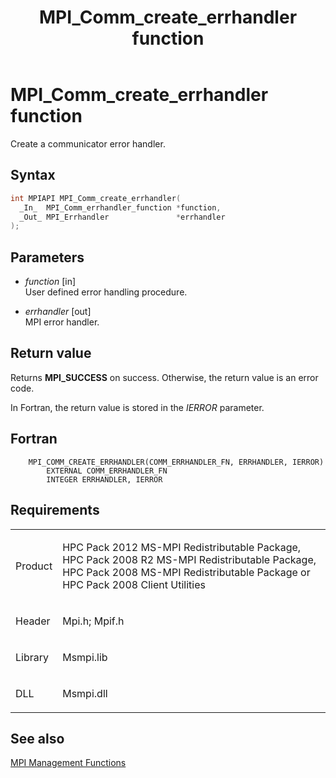 ﻿---
title: MPI_Comm_create_errhandler function
TOCTitle: MPI_Comm_create_errhandler function
ms:assetid: 43a8f33f-1b5c-451f-8d6d-1852b73703d1
ms:mtpsurl: https://msdn.microsoft.com/en-us/library/Dn473262(v=VS.85)
ms:contentKeyID: 59360808
ms.date: 03/28/2018
mtps_version: v=VS.85
f1_keywords:
- MPI_COMM_CREATE_ERRHANDLER
- mpif/MPI_Comm_create_errhandler
- mpi/MPI_COMM_CREATE_ERRHANDLER
dev_langs:
- C++
- C
---

# MPI\_Comm\_create\_errhandler function

Create a communicator error handler.

## Syntax

``` c++
int MPIAPI MPI_Comm_create_errhandler(
  _In_  MPI_Comm_errhandler_function *function,
  _Out_ MPI_Errhandler               *errhandler
);
```

## Parameters

  - *function* \[in\]  
    User defined error handling procedure.

  - *errhandler* \[out\]  
    MPI error handler.

## Return value

Returns **MPI\_SUCCESS** on success. Otherwise, the return value is an error code.

In Fortran, the return value is stored in the *IERROR* parameter.

## Fortran

``` FORTRAN
    MPI_COMM_CREATE_ERRHANDLER(COMM_ERRHANDLER_FN, ERRHANDLER, IERROR)
        EXTERNAL COMM_ERRHANDLER_FN
        INTEGER ERRHANDLER, IERROR
```

## Requirements

<table>
<colgroup>
<col  />
<col  />
</colgroup>
<tbody>
<tr class="odd">
<td><p>Product</p></td>
<td><p>HPC Pack 2012 MS-MPI Redistributable Package, HPC Pack 2008 R2 MS-MPI Redistributable Package, HPC Pack 2008 MS-MPI Redistributable Package or HPC Pack 2008 Client Utilities</p></td>
</tr>
<tr class="even">
<td><p>Header</p></td>
<td>Mpi.h;
Mpif.h</td>
</tr>
<tr class="odd">
<td><p>Library</p></td>
<td>Msmpi.lib</td>
</tr>
<tr class="even">
<td><p>DLL</p></td>
<td>Msmpi.dll</td>
</tr>
</tbody>
</table>


## See also

[MPI Management Functions](mpi-management-functions.md)

